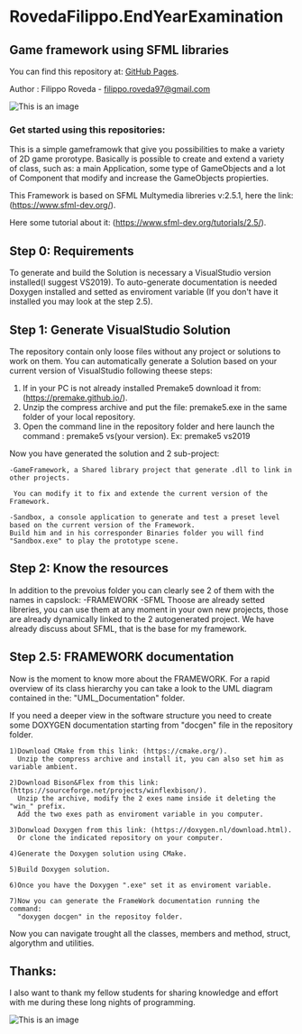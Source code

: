 # RovedaFilippo.EndYearExamination

## Game framework using SFML libraries

You can find this repository at: [GitHub Pages](https://pages.github.com/).


Author : Filippo Roveda - filippo.roveda97@gmail.com

![This is an image](https://freesvg.org/img/Roman-Soldier.png)

### Get started using this repositories:
This is a simple gameframowk that give you possibilities to make a variety of 2D game prorotype.
Basically is possible to create and extend a variety of class, such as: a main Application, some type of GameObjects and a lot of Component that modify and increase the GameObjects propierties.

This Framework is based on SFML Multymedia libreries v:2.5.1, here the link: (https://www.sfml-dev.org/).

Here some tutorial about it: (https://www.sfml-dev.org/tutorials/2.5/).

## Step 0: Requirements
To generate and build the Solution is necessary a VisualStudio version installed(I suggest VS2019).
To auto-generate documentation is needed Doxygen installed and setted as enviroment variable
(If you don't have it installed you may look at the step 2.5).

## Step 1: Generate VisualStudio Solution
The repository contain only loose files without any project or solutions to work on them.
You can automatically generate a Solution based on your current version of VisualStudio following theese steps:

1) If in your PC is not already installed Premake5 download it from: (https://premake.github.io/).
2) Unzip the compress archive and put the file: premake5.exe in the same folder of your local repository.
3) Open the command line in the repository folder and here launch the command : premake5 vs(your version).
   Ex: premake5 vs2019

Now you have generated the solution and 2 sub-project:  

    -GameFramework, a Shared library project that generate .dll to link in other projects.

     You can modify it to fix and extende the current version of the Framework.

    -Sandbox, a console application to generate and test a preset level based on the current version of the Framework.
    Build him and in his corresponder Binaries folder you will find "Sandbox.exe" to play the prototype scene.

## Step 2: Know the resources
In addition to the prevoius folder you can clearly see 2 of them with the names in capslock:
-FRAMEWORK
-SFML
Thoose are already setted libreries, you can use them at any moment in your own new projects, those are already dynamically linked to the 2 autogenerated project.
We have already discuss about SFML, that is the base for my framework.

## Step 2.5: FRAMEWORK documentation
Now is the moment to know more about the FRAMEWORK. 
For a rapid overview of its class hierarchy you can take a look to the UML diagram contained in the: "UML_Documentation" folder.

If you need a deeper view in the software structure you need to create some DOXYGEN documentation starting from "docgen" file in the repository folder.

    1)Download CMake from this link: (https://cmake.org/).
      Unzip the compress archive and install it, you can also set him as variable ambient.

    2)Download Bison&Flex from this link: (https://sourceforge.net/projects/winflexbison/).
      Unzip the archive, modify the 2 exes name inside it deleting the "win_" prefix.
      Add the two exes path as enviroment variable in you computer. 

    3)Donwload Doxygen from this link: (https://doxygen.nl/download.html).
      Or clone the indicated repository on your computer.

    4)Generate the Doxygen solution using CMake.

    5)Build Doxygen solution.

    6)Once you have the Doxygen ".exe" set it as enviroment variable.

    7)Now you can generate the FrameWork documentation running the command:
      "doxygen docgen" in the repositoy folder.   

Now you can navigate trought all the classes, members and method, struct, algorythm and utilities.

## Thanks:

I also want to thank my fellow students for sharing knowledge and effort with me during these long nights of programming.
    
![This is an image](http://clipart-library.com/images/8czrM67Mi.jpg)